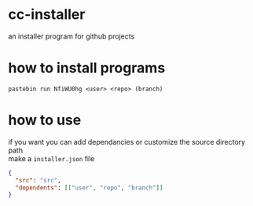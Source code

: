 # cc-installer
an installer program for github projects

# how to install programs
`pastebin run NfiWU0hg <user> <repo> (branch)`

# how to use
if you want you can add dependancies or customize the source directory path\
make a `installer.json` file
```json
{
  "src": "src",
  "dependents": [["user", "repo", "branch"]]
}
```